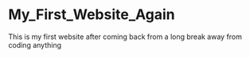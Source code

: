 # My_First_Website_Again
This is my first website after coming back from a long break away from coding anything
